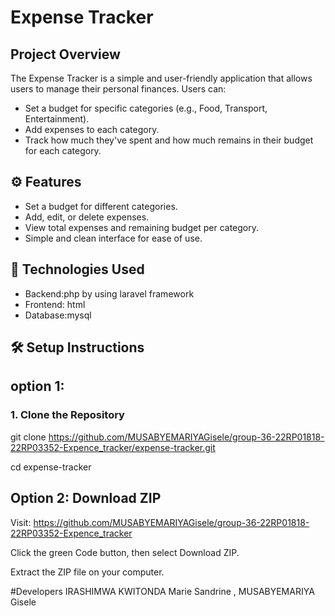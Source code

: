 # Expense Tracker

##  Project Overview

The Expense Tracker is a simple and user-friendly application that allows users to manage their personal finances. Users can:
- Set a budget for specific categories (e.g., Food, Transport, Entertainment).
- Add expenses to each category.
- Track how much they've spent and how much remains in their budget for each category.

## ⚙️ Features
- Set a budget for different categories.
- Add, edit, or delete expenses.
- View total expenses and remaining budget per category.
- Simple and clean interface for ease of use.

## 🚀 Technologies Used

- Backend:php by using laravel framework
- Frontend: html
- Database:mysql

## 🛠️ Setup Instructions

## option 1:
### 1. Clone the Repository
git clone https://github.com/MUSABYEMARIYAGisele/group-36-22RP01818-22RP03352-Expence_tracker/expense-tracker.git

cd expense-tracker
## Option 2: Download ZIP
Visit: https://github.com/MUSABYEMARIYAGisele/group-36-22RP01818-22RP03352-Expence_tracker

Click the green Code button, then select Download ZIP.

Extract the ZIP file on your computer.

#Developers
IRASHIMWA KWITONDA Marie Sandrine ,
MUSABYEMARIYA Gisele
